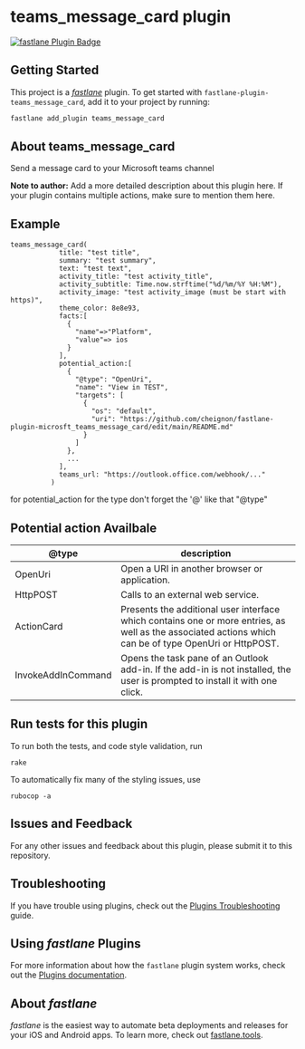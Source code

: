 # teams_message_card plugin

[![fastlane Plugin Badge](https://rawcdn.githack.com/fastlane/fastlane/master/fastlane/assets/plugin-badge.svg)](https://rubygems.org/gems/fastlane-plugin-teams_message_card)

## Getting Started

This project is a [_fastlane_](https://github.com/fastlane/fastlane) plugin. To get started with `fastlane-plugin-teams_message_card`, add it to your project by running:

```bash
fastlane add_plugin teams_message_card
```

## About teams_message_card

Send a message card to your Microsoft teams channel

**Note to author:** Add a more detailed description about this plugin here. If your plugin contains multiple actions, make sure to mention them here.

## Example
```
teams_message_card(
            title: "test title",
            summary: "test summary",
            text: "test text",
            activity_title: "test activity_title",
            activity_subtitle: Time.now.strftime("%d/%m/%Y %H:%M"),
            activity_image: "test activity_image (must be start with https)",
            theme_color: 8e8e93,
            facts:[
              {
                "name"=>"Platform",
                "value"=> ios
              }
            ],
            potential_action:[
              {
                "@type": "OpenUri",
                "name": "View in TEST",
                "targets": [
                  { 
                    "os": "default", 
                    "uri": "https://github.com/cheignon/fastlane-plugin-microsft_teams_message_card/edit/main/README.md"
                  }
                ]
              },
              ...
            ],
            teams_url: "https://outlook.office.com/webhook/..."
          )
```

for potential_action for the type don't forget the '@'  like that "@type"

## Potential action Availbale


| @type | description |
| ------ | ------ |
| OpenUri | Open a URI in another browser or application. |
| HttpPOST | Calls to an external web service. |
| ActionCard | Presents the additional user interface which contains one or more entries, as well as the associated actions which can be of type OpenUri or HttpPOST. |
| InvokeAddInCommand | Opens the task pane of an Outlook add-in. If the add-in is not installed, the user is prompted to install it with one click. |


## Run tests for this plugin

To run both the tests, and code style validation, run

```
rake
```

To automatically fix many of the styling issues, use
```
rubocop -a
```

## Issues and Feedback

For any other issues and feedback about this plugin, please submit it to this repository.

## Troubleshooting

If you have trouble using plugins, check out the [Plugins Troubleshooting](https://docs.fastlane.tools/plugins/plugins-troubleshooting/) guide.

## Using _fastlane_ Plugins

For more information about how the `fastlane` plugin system works, check out the [Plugins documentation](https://docs.fastlane.tools/plugins/create-plugin/).

## About _fastlane_

_fastlane_ is the easiest way to automate beta deployments and releases for your iOS and Android apps. To learn more, check out [fastlane.tools](https://fastlane.tools).
